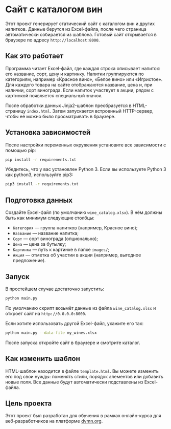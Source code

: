 # Сайт с каталогом вин
Этот проект генерирует статический сайт с каталогом вин и других напитков. Данные берутся из Excel-файла, после чего страница автоматически собирается из шаблона. Готовый сайт открывается в браузере по адресу `http://localhost:8000`.

## Как это работает

Программа читает Excel-файл, где каждая строка описывает напиток: его название, сорт, цену и картинку. Напитки группируются по категориям, например «Красное вино», «Белое вино» или «Игристое». Для каждого товара на сайте отображаются название, цена и, при наличии, сорт винограда. Если напиток участвует в акции, рядом с картинкой появляется специальный значок.

После обработки данных Jinja2-шаблон преобразуется в HTML-страницу `index.html`. Затем запускается встроенный HTTP-сервер, чтобы её можно было просматривать в браузере.

## Установка зависимостей
После настройки переменных окружения установите все зависимости с помощью pip:
``` bash
pip install -r requirements.txt
```
Убедитесь, что у вас установлен Python 3. Если вы используете Python 3 как python3, используйте pip3:
``` bash
pip3 install -r requirements.txt
```
## Подготовка данных
Создайте Excel-файл (по умолчанию `wine_catalog.xlsx`). В нём должны быть как минимум следующие столбцы:
* `Категория` — группа напитков (например, Красное вино);
* `Название` — название напитка;
* `Сорт` — сорт винограда (опционально);
* `Цена` — цена за бутылку;
* `Картинка` — путь к картинке в папке `images/`;
* `Акция` — отметка об участии в акции (например, выгодное предложение).

## Запуск
В простейшем случае достаточно запустить:
``` bash
python main.py
```
По умолчанию скрипт возьмёт данные из файла `wine_catalog.xlsx` и откроет сайт на `http://0.0.0.0:8000`.

Если хотите использовать другой Excel-файл, укажите его так:
``` bash
python main.py --data-file my_wines.xlsx
```
После запуска откройте сайт в браузере и смотрите каталог.

## Как изменить шаблон

HTML-шаблон находится в файле `template.html`. Вы можете изменить его под свои нужды: поменять стили, порядок элементов или добавить новые поля. Все данные будут автоматически подставлены из Excel-файла.

## Цель проекта
Этот проект был разработан для обучения в рамках онлайн-курса для веб-разработчиков на платформе [dvmn.org](https://dvmn.org/). 
